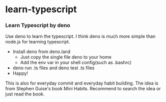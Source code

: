 # learn-typescript
### Learn Typescript by deno

Use deno to learn the typescript. I think deno is much more simple than node.js for learning typescript.

  - Install deno from deno.land
    - Just copy the single file deno to your home
    - Add the env var in your shell config(such as .bashrc)
  - deno run .ts files and deno test .ts files
  - Happy!

This is also for everyday commit and everyday habit building.
The idea is from Stephen Guise's book Mini Habits. Recommend to search the idea or just read the book.

